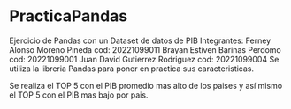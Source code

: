 # PracticaPandas
Ejercicio de Pandas con un Dataset de datos de PIB 
Integrantes:  Ferney Alonso Moreno Pineda 
              cod: 20221099011
              Brayan Estiven Barinas Perdomo
              cod: 20221099001
              Juan David Gutierrez Rodriguez
              cod: 20221099004
Se utiliza la libreria Pandas para poner en practica sus caracteristicas.

Se realiza el TOP 5 con el PIB promedio mas alto de los paises y así mismo el TOP 5 con el PIB mas bajo por pais.

